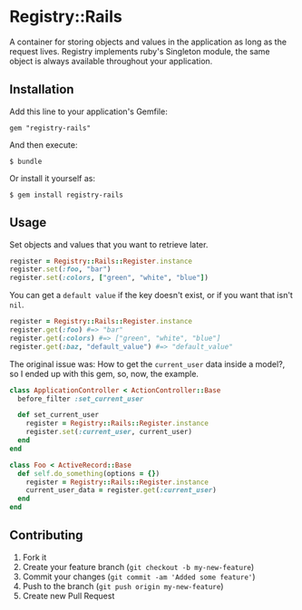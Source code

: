 # Registry::Rails

A container for storing objects and values in the application as long as the request lives. Registry implements
ruby's Singleton module, the same object is always available throughout your application.

## Installation

Add this line to your application's Gemfile:

    gem "registry-rails"

And then execute:

    $ bundle

Or install it yourself as:

    $ gem install registry-rails

## Usage

Set objects and values that you want to retrieve later.

````ruby
register = Registry::Rails::Register.instance
register.set(:foo, "bar")
register.set(:colors, ["green", "white", "blue"])
````

You can get a `default value` if the key doesn't exist, or if you want that isn't `nil`.

````ruby
register = Registry::Rails::Register.instance
register.get(:foo) #=> "bar"
register.get(:colors) #=> ["green", "white", "blue"]
register.get(:baz, "default_value") #=> "default_value"
````

The original issue was: How to get the `current_user` data inside a model?, so I ended up
with this gem, so, now, the example.

````ruby
class ApplicationController < ActionController::Base
  before_filter :set_current_user

  def set_current_user
    register = Registry::Rails::Register.instance
    register.set(:current_user, current_user)
  end
end
````

````ruby
class Foo < ActiveRecord::Base
  def self.do_something(options = {})
    register = Registry::Rails::Register.instance
    current_user_data = register.get(:current_user)
  end
end
````

## Contributing

1. Fork it
2. Create your feature branch (`git checkout -b my-new-feature`)
3. Commit your changes (`git commit -am 'Added some feature'`)
4. Push to the branch (`git push origin my-new-feature`)
5. Create new Pull Request
